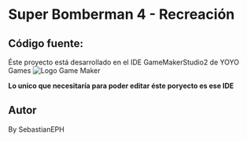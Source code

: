 # Super Bomberman 4 - Recreación

## Código fuente:
Éste proyecto está desarrollado en el IDE GameMakerStudio2 de YOYO Games
![Logo Game Maker](https://10crack.com/wp-content/uploads/2019/12/1920-1.png)

**Lo unico que necesitaría para poder editar éste poryecto es ese IDE**
## Autor
 By SebastianEPH